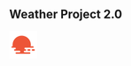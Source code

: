 ## Weather Project 2.0

<div> 
    <a href="https://jpmolinaro.github.io/weatherProject2.0/" target="_blank"><img src="images/openweathericon.png" target="_blank"></a>
</div>

